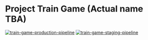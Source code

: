 # Project Train Game (Actual name TBA)

[![train-game-production-pipeline](https://github.com/team-goofy/project-train-game/actions/workflows/production_pipeline.yml/badge.svg)](https://github.com/team-goofy/project-train-game/actions/workflows/production_pipeline.yml)
[![train-game-staging-pipeline](https://github.com/team-goofy/project-train-game/actions/workflows/staging_pipeline.yml/badge.svg)](https://github.com/team-goofy/project-train-game/actions/workflows/staging_pipeline.yml)